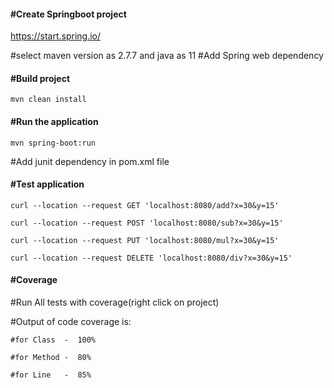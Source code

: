 #### **#Create Springboot project**

https://start.spring.io/

#select maven version as 2.7.7 and java as 11
#Add Spring web dependency

#### **#Build project**
```
mvn clean install
```

#### **#Run the application**
```
mvn spring-boot:run
```
#Add junit dependency in pom.xml file

#### **#Test application**
```
curl --location --request GET 'localhost:8080/add?x=30&y=15'

curl --location --request POST 'localhost:8080/sub?x=30&y=15'

curl --location --request PUT 'localhost:8080/mul?x=30&y=15'

curl --location --request DELETE 'localhost:8080/div?x=30&y=15'
```

#### **#Coverage**

#Run All tests with coverage(right click on project)

#Output of code coverage is:
```
#for Class  -  100%

#for Method -  80%

#for Line   -  85%
```